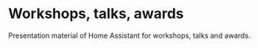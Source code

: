 # Workshops, talks, awards

Presentation material of Home Assistant for workshops, talks and awards.
